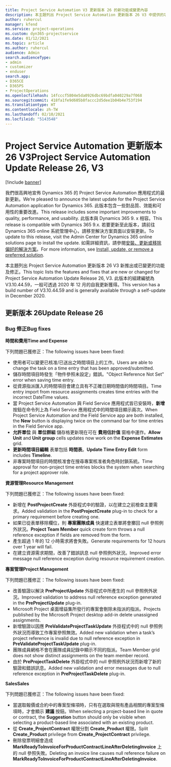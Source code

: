 ```yaml
---
title: Project Service Automation V3 更新版本 26 的新功能或變更內容
description: 本主題列出 Project Service Automation 更新版本 26 V3 中提供的功能和修正。
author: ruhercul
manager: kfend
ms.service: project-operations
ms.custom: dyn365-projectservice
ms.date: 01/12/2021
ms.topic: article
ms.author: ruhercul
audience: Admin
search.audienceType:
- admin
- customizer
- enduser
search.app:
- D365CE
- D365PS
- ProjectOperations
ms.openlocfilehash: 14fcccf5804e5da0926dbc69bdfa040229a7f068
ms.sourcegitcommit: 418fa1fe9d605b8faccc2d5dee1b04b4e753f194
ms.translationtype: HT
ms.contentlocale: zh-TW
ms.lasthandoff: 02/10/2021
ms.locfileid: "5143548"
---
```

# <a name="project-service-automation-update-release-26-v3"></a><span data-ttu-id="f7d0b-103">Project Service Automation 更新版本 26 V3</span><span class="sxs-lookup"><span data-stu-id="f7d0b-103">Project Service Automation Update Release 26, V3</span></span>

[!include [banner](../includes/psa-now-project-operations.md)]

<span data-ttu-id="f7d0b-104">我們很高興地宣佈 Dynamics 365 的 Project Service Automation 應用程式的最新更新。</span><span class="sxs-lookup"><span data-stu-id="f7d0b-104">We’re pleased to announce the latest update for the Project Service Automation application for Dynamics 365.</span></span> <span data-ttu-id="f7d0b-105">此版本包含一些對品質、效能和可用性的重要改進。</span><span class="sxs-lookup"><span data-stu-id="f7d0b-105">This release includes some important improvements to quality, performance, and usability.</span></span> <span data-ttu-id="f7d0b-106">此版本與 Dynamics 365 9. x 相容。</span><span class="sxs-lookup"><span data-stu-id="f7d0b-106">This release is compatible with Dynamics 365 9.x.</span></span> <span data-ttu-id="f7d0b-107">若要更新至此版本，請前往 Dynamics 365 online 系統管理中心，請移至解決方案頁面以安裝更新。</span><span class="sxs-lookup"><span data-stu-id="f7d0b-107">To update to this release, visit the Admin Center for Dynamics 365 online solutions page to install the update.</span></span> <span data-ttu-id="f7d0b-108">如需詳細資訊，請參閱[安裝、更新或移除偏好的解決方案](https://docs.microsoft.com/power-platform/admin/install-remove-preferred-solution)。</span><span class="sxs-lookup"><span data-stu-id="f7d0b-108">For more information, see [Install, update, or remove a preferred solution](https://docs.microsoft.com/power-platform/admin/install-remove-preferred-solution).</span></span>

<span data-ttu-id="f7d0b-109">本主題列出 Project Service Automation 更新版本 26 V3 新推出或已變更的功能及修正。</span><span class="sxs-lookup"><span data-stu-id="f7d0b-109">This topic lists the features and fixes that are new or changed for Project Service Automation Update Release 26, V3.</span></span> <span data-ttu-id="f7d0b-110">此版本的組建編號為 V3.10.44.59，一般可透過 2020 年 12 月的自我更新獲得。</span><span class="sxs-lookup"><span data-stu-id="f7d0b-110">This version has a build number of V3.10.44.59 and is generally available through a self-update in December 2020.</span></span>

## <a name="update-release-26"></a><span data-ttu-id="f7d0b-111">更新版本 26</span><span class="sxs-lookup"><span data-stu-id="f7d0b-111">Update Release 26</span></span>

### <a name="bug-fixes"></a><span data-ttu-id="f7d0b-112">Bug 修正</span><span class="sxs-lookup"><span data-stu-id="f7d0b-112">Bug fixes</span></span>

<span data-ttu-id="f7d0b-113">**時間和費用**</span><span class="sxs-lookup"><span data-stu-id="f7d0b-113">**Time and Expense**</span></span>

<span data-ttu-id="f7d0b-114">下列問題已獲修正：</span><span class="sxs-lookup"><span data-stu-id="f7d0b-114">The following issues have been fixed:</span></span>

- <span data-ttu-id="f7d0b-115">使用者可以變更已核准/已送出之時間項目上的工作。</span><span class="sxs-lookup"><span data-stu-id="f7d0b-115">Users are able to change the task on a time entry that has been approved/submitted.</span></span>
- <span data-ttu-id="f7d0b-116">儲存時間項目時發生「物件參照未設定」錯誤。</span><span class="sxs-lookup"><span data-stu-id="f7d0b-116">"Object Reference Not Set" error when saving time entry.</span></span>
- <span data-ttu-id="f7d0b-117">從資源指派匯入的時間項目會建立具有不正確日期時間值的時間項目。</span><span class="sxs-lookup"><span data-stu-id="f7d0b-117">Time entry import from resource assignments creates time entries with the incorrect DateTime values.</span></span>
- <span data-ttu-id="f7d0b-118">當 Project Service Automation 與 Field Service 應用程式皆已安裝時，**新增** 按鈕在命令列上為 Field Service 應用程式中的時間項目顯示兩次。</span><span class="sxs-lookup"><span data-stu-id="f7d0b-118">When Project Service Automation and the Field Service app are both installed, the **New** button is displaying twice on the command bar for time entries in the Field Service app.</span></span>
- <span data-ttu-id="f7d0b-119">**允許單位** 與 **單位群組** 儲存格更新現在可在 **費用估計值** 窗格中運作。</span><span class="sxs-lookup"><span data-stu-id="f7d0b-119">**Allow Unit** and **Unit group** cells updates now work on the **Expense Estimates** grid.</span></span>
- <span data-ttu-id="f7d0b-120">**更新時間項目編輯** 表單包括 **時間表**。</span><span class="sxs-lookup"><span data-stu-id="f7d0b-120">**Update Time Entry Edit** form includes **Timeline**.</span></span>
- <span data-ttu-id="f7d0b-121">非專案時間項目的時間核准會在搜尋專案核准者角色時封鎖系統。</span><span class="sxs-lookup"><span data-stu-id="f7d0b-121">Time approval for non-project time entries blocks the system when searching for a project approver role.</span></span>

<span data-ttu-id="f7d0b-122">**資源管理**</span><span class="sxs-lookup"><span data-stu-id="f7d0b-122">**Resource Management**</span></span>

<span data-ttu-id="f7d0b-123">下列問題已獲修正：</span><span class="sxs-lookup"><span data-stu-id="f7d0b-123">The following issues have been fixed:</span></span>

- <span data-ttu-id="f7d0b-124">新增在 **PostProjectCreate** 外掛程式中的驗證，以在建立之前檢查主要需求。</span><span class="sxs-lookup"><span data-stu-id="f7d0b-124">Added validation in the **PostProjectCreate** plug-in to check for a primary requirement before creating one.</span></span>
- <span data-ttu-id="f7d0b-125">如果已從表單移除欄位，則 **專案團隊成員** 快速建立表單將會擲回 null 參照例外狀況。</span><span class="sxs-lookup"><span data-stu-id="f7d0b-125">**Project Team Member** quick create form throws a null reference exception if fields are removed from the form.</span></span>
- <span data-ttu-id="f7d0b-126">產生超過 1 年的 12 小時需求將會失敗。</span><span class="sxs-lookup"><span data-stu-id="f7d0b-126">Generate requirements for 12 hours over 1 year will fail.</span></span>
- <span data-ttu-id="f7d0b-127">在建立資源需求期間，改善了錯誤訊息 null 參照例外狀況。</span><span class="sxs-lookup"><span data-stu-id="f7d0b-127">Improved error message null reference exception during resource requirement creation.</span></span>

<span data-ttu-id="f7d0b-128">**專案管理**</span><span class="sxs-lookup"><span data-stu-id="f7d0b-128">**Project Management**</span></span>

<span data-ttu-id="f7d0b-129">下列問題已獲修正：</span><span class="sxs-lookup"><span data-stu-id="f7d0b-129">The following issues have been fixed:</span></span>

- <span data-ttu-id="f7d0b-130">改善驗證以解決 **PreProjectUpdate** 外掛程式中所產生的 null 參照例外狀況。</span><span class="sxs-lookup"><span data-stu-id="f7d0b-130">Improved validation to address null reference exception generated in the **PreProjectUpdate** plug-in.</span></span>
- <span data-ttu-id="f7d0b-131">Microsoft Project 桌面增益集所發行的專案會刪除未指派的指派。</span><span class="sxs-lookup"><span data-stu-id="f7d0b-131">Projects published by the Microsoft Project desktop add-in delete unassigned assignments.</span></span>
- <span data-ttu-id="f7d0b-132">新增驗證以因應 **PreValidateProjectTaskUpdate** 外掛程式中的 null 參照例外狀況而導致工作專案參照無效。</span><span class="sxs-lookup"><span data-stu-id="f7d0b-132">Added new validation when a task’s project reference is invalid due to null reference exception in **PreValidateProjectTaskUpdate** plug-in.</span></span>
- <span data-ttu-id="f7d0b-133">團隊成員網格不會在團隊成員記錄中顯示不同的指派。</span><span class="sxs-lookup"><span data-stu-id="f7d0b-133">Team Member grid does not show distinct assignments on the team member record.</span></span>
- <span data-ttu-id="f7d0b-134">由於 **PreProjectTaskDelete** 外掛程式中的 null 參照例外狀況而新增了新的驗證和錯誤訊息。</span><span class="sxs-lookup"><span data-stu-id="f7d0b-134">Added new validation and error messages due to null reference exception in **PreProjectTaskDelete** plug-in.</span></span>

<span data-ttu-id="f7d0b-135">**Sales**</span><span class="sxs-lookup"><span data-stu-id="f7d0b-135">**Sales**</span></span>

<span data-ttu-id="f7d0b-136">下列問題已獲修正：</span><span class="sxs-lookup"><span data-stu-id="f7d0b-136">The following issues have been fixed:</span></span>

- <span data-ttu-id="f7d0b-137">當選取報價或合約中的專案型條項時，只有在選取與現有產品相關的專案型條項時，才會顯示 **建議** 按鈕。</span><span class="sxs-lookup"><span data-stu-id="f7d0b-137">When selecting a project-based line in quote or contract, the **Suggestion** button should only be visible when selecting a product-based line associated with an existing product.</span></span>
- <span data-ttu-id="f7d0b-138">從 **Create_ProjectContract** 權限分割 **Create_Product** 權限。</span><span class="sxs-lookup"><span data-stu-id="f7d0b-138">Split **Create_Product** privilege from **Create_ProjectContract** privilege.</span></span>
- <span data-ttu-id="f7d0b-139">刪除發票明細會造成 **MarkReadyToInvoiceForProductContractLineAfterDeletingInvoice** 上的 null 參照失敗。</span><span class="sxs-lookup"><span data-stu-id="f7d0b-139">Deleting an invoice line causes null reference failure on **MarkReadyToInvoiceForProductContractLineAfterDeletingInvoice**.</span></span>
